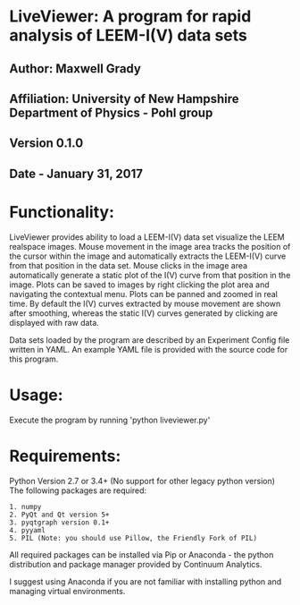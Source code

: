 # LiveViewer: A program for rapid analysis of LEEM-I(V) data sets
## Author: Maxwell Grady
## Affiliation: University of New Hampshire Department of Physics - Pohl group
## Version 0.1.0
## Date - January 31, 2017

# Functionality:
LiveViewer provides ability to load a LEEM-I(V) data set visualize the LEEM realspace images.
Mouse movement in the image area tracks the position of the cursor within the image and automatically
extracts the LEEM-I(V) curve from that position in the data set.
Mouse clicks in the image area automatically generate a static plot of the I(V) curve from that
position in the image.
Plots can be saved to images by right clicking the plot area and navigating the contextual menu.
Plots can be panned and zoomed in real time.
By default the I(V) curves extracted by mouse movement are shown after smoothing, whereas
the static I(V) curves generated by clicking are displayed with raw data.

Data sets loaded by the program are described by an Experiment Config file written in YAML.
An example YAML file is provided with the source code for this program.

# Usage:
Execute the program by running 'python liveviewer.py'

# Requirements:
Python Version 2.7 or 3.4+ (No support for other legacy python version)
The following packages are required:

    1. numpy
    2. PyQt and Qt version 5+
    3. pyqtgraph version 0.1+
    4. pyyaml
    5. PIL (Note: you should use Pillow, the Friendly Fork of PIL)

All required packages can be installed via Pip or Anaconda - the python distribution
and package manager provided by Continuum Analytics.

I suggest using Anaconda if you are not familiar with installing python and managing virtual environments.
